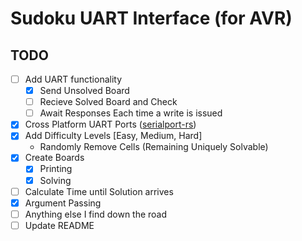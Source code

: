 # Sudoku UART Interface (for AVR)

## TODO

- [ ] Add UART functionality
  - [X] Send Unsolved Board
  - [ ] Recieve Solved Board and Check
  - [ ] Await Responses Each time a write is issued
- [X] Cross Platform UART Ports ([serialport-rs](https://github.com/Susurrus/serialport-rs))
- [X] Add Difficulty Levels [Easy, Medium, Hard]
  - Randomly Remove Cells (Remaining Uniquely Solvable)
- [X] Create Boards
  - [X] Printing
  - [X] Solving
- [ ] Calculate Time until Solution arrives
- [X] Argument Passing
- [ ] Anything else I find down the road
- [ ] Update README

